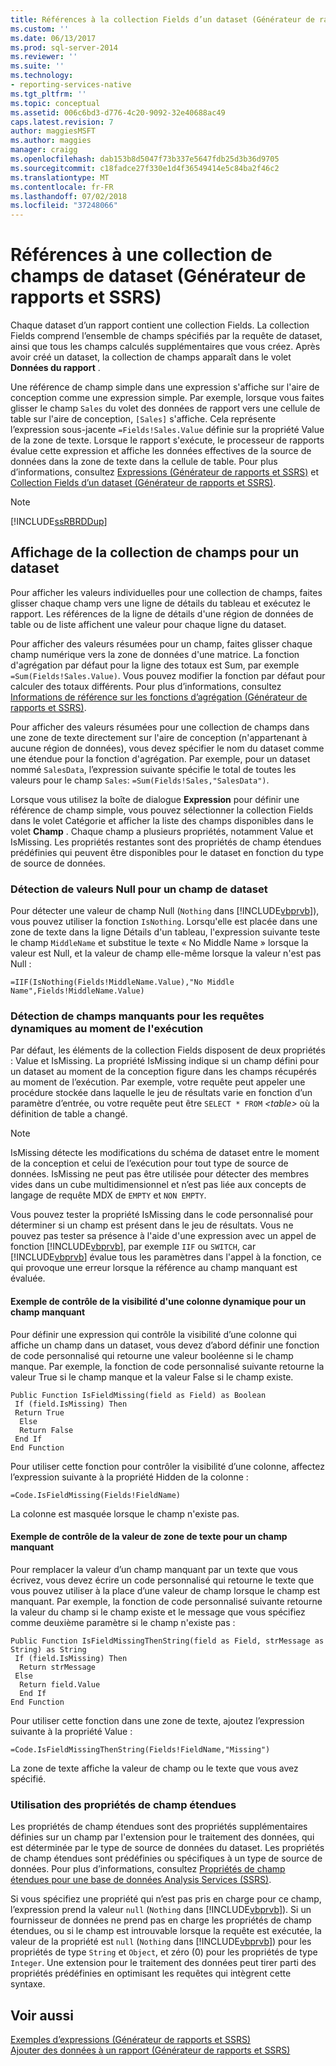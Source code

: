 ```yaml
---
title: Références à la collection Fields d’un dataset (Générateur de rapports et SSRS) | Microsoft Docs
ms.custom: ''
ms.date: 06/13/2017
ms.prod: sql-server-2014
ms.reviewer: ''
ms.suite: ''
ms.technology:
- reporting-services-native
ms.tgt_pltfrm: ''
ms.topic: conceptual
ms.assetid: 006c6bd3-d776-4c20-9092-32e40688ac49
caps.latest.revision: 7
author: maggiesMSFT
ms.author: maggies
manager: craigg
ms.openlocfilehash: dab153b8d5047f73b337e5647fdb25d3b36d9705
ms.sourcegitcommit: c18fadce27f330e1d4f36549414e5c84ba2f46c2
ms.translationtype: MT
ms.contentlocale: fr-FR
ms.lasthandoff: 07/02/2018
ms.locfileid: "37248066"
---
```

# <a name="dataset-fields-collection-references-report-builder-and-ssrs"></a>Références à une collection de champs de dataset (Générateur de rapports et SSRS)
  Chaque dataset d’un rapport contient une collection Fields. La collection Fields comprend l’ensemble de champs spécifiés par la requête de dataset, ainsi que tous les champs calculés supplémentaires que vous créez. Après avoir créé un dataset, la collection de champs apparaît dans le volet **Données du rapport** .  
  
 Une référence de champ simple dans une expression s'affiche sur l'aire de conception comme une expression simple. Par exemple, lorsque vous faites glisser le champ `Sales` du volet des données de rapport vers une cellule de table sur l'aire de conception, `[Sales]` s'affiche. Cela représente l’expression sous-jacente `=Fields!Sales.Value` définie sur la propriété Value de la zone de texte. Lorsque le rapport s'exécute, le processeur de rapports évalue cette expression et affiche les données effectives de la source de données dans la zone de texte dans la cellule de table. Pour plus d’informations, consultez [Expressions &#40;Générateur de rapports et SSRS&#41;](expressions-report-builder-and-ssrs.md) et [Collection Fields d’un dataset &#40;Générateur de rapports et SSRS&#41;](../report-data/dataset-fields-collection-report-builder-and-ssrs.md).  
  
> [!NOTE]  
>  [!INCLUDE[ssRBRDDup](../../includes/ssrbrddup-md.md)]  
  
## <a name="displaying-the-field-collection-for-a-dataset"></a>Affichage de la collection de champs pour un dataset  
 Pour afficher les valeurs individuelles pour une collection de champs, faites glisser chaque champ vers une ligne de détails du tableau et exécutez le rapport. Les références de la ligne de détails d'une région de données de table ou de liste affichent une valeur pour chaque ligne du dataset.  
  
 Pour afficher des valeurs résumées pour un champ, faites glisser chaque champ numérique vers la zone de données d'une matrice. La fonction d'agrégation par défaut pour la ligne des totaux est Sum, par exemple `=Sum(Fields!Sales.Value)`. Vous pouvez modifier la fonction par défaut pour calculer des totaux différents. Pour plus d’informations, consultez [Informations de référence sur les fonctions d’agrégation &#40;Générateur de rapports et SSRS&#41;](report-builder-functions-aggregate-functions-reference.md).  
  
 Pour afficher des valeurs résumées pour une collection de champs dans une zone de texte directement sur l'aire de conception (n'appartenant à aucune région de données), vous devez spécifier le nom du dataset comme une étendue pour la fonction d'agrégation. Par exemple, pour un dataset nommé `SalesData`, l’expression suivante spécifie le total de toutes les valeurs pour le champ `Sales`: `=Sum(Fields!Sales,"SalesData")`.  
  
 Lorsque vous utilisez la boîte de dialogue **Expression** pour définir une référence de champ simple, vous pouvez sélectionner la collection Fields dans le volet Catégorie et afficher la liste des champs disponibles dans le volet **Champ** . Chaque champ a plusieurs propriétés, notamment Value et IsMissing. Les propriétés restantes sont des propriétés de champ étendues prédéfinies qui peuvent être disponibles pour le dataset en fonction du type de source de données.  
  
### <a name="detecting-nulls-for-a-dataset-field"></a>Détection de valeurs Null pour un champ de dataset  
 Pour détecter une valeur de champ Null (`Nothing` dans [!INCLUDE[vbprvb](../../includes/vbprvb-md.md)]), vous pouvez utiliser la fonction `IsNothing`. Lorsqu'elle est placée dans une zone de texte dans la ligne Détails d'un tableau, l'expression suivante teste le champ `MiddleName` et substitue le texte « No Middle Name » lorsque la valeur est Null, et la valeur de champ elle-même lorsque la valeur n'est pas Null :  
  
 `=IIF(IsNothing(Fields!MiddleName.Value),"No Middle Name",Fields!MiddleName.Value)`  
  
### <a name="detecting-missing-fields-for-dynamic-queries-at-run-time"></a>Détection de champs manquants pour les requêtes dynamiques au moment de l'exécution  
 Par défaut, les éléments de la collection Fields disposent de deux propriétés : Value et IsMissing. La propriété IsMissing indique si un champ défini pour un dataset au moment de la conception figure dans les champs récupérés au moment de l’exécution. Par exemple, votre requête peut appeler une procédure stockée dans laquelle le jeu de résultats varie en fonction d’un paramètre d’entrée, ou votre requête peut être `SELECT * FROM` *\<table>* où la définition de table a changé.  
  
> [!NOTE]  
>  IsMissing détecte les modifications du schéma de dataset entre le moment de la conception et celui de l’exécution pour tout type de source de données. IsMissing ne peut pas être utilisée pour détecter des membres vides dans un cube multidimensionnel et n’est pas liée aux concepts de langage de requête MDX de `EMPTY` et `NON EMPTY`.  
  
 Vous pouvez tester la propriété IsMissing dans le code personnalisé pour déterminer si un champ est présent dans le jeu de résultats. Vous ne pouvez pas tester sa présence à l'aide d'une expression avec un appel de fonction [!INCLUDE[vbprvb](../../includes/vbprvb-md.md)], par exemple `IIF` ou `SWITCH`, car [!INCLUDE[vbprvb](../../includes/vbprvb-md.md)] évalue tous les paramètres dans l'appel à la fonction, ce qui provoque une erreur lorsque la référence au champ manquant est évaluée.  
  
#### <a name="example-for-controlling-the-visibility-of-a-dynamic-column-for-a-missing-field"></a>Exemple de contrôle de la visibilité d'une colonne dynamique pour un champ manquant  
 Pour définir une expression qui contrôle la visibilité d’une colonne qui affiche un champ dans un dataset, vous devez d’abord définir une fonction de code personnalisé qui retourne une valeur booléenne si le champ manque. Par exemple, la fonction de code personnalisé suivante retourne la valeur True si le champ manque et la valeur False si le champ existe.  
  
```  
Public Function IsFieldMissing(field as Field) as Boolean  
 If (field.IsMissing) Then  
 Return True  
  Else   
  Return False  
 End If  
End Function  
```  
  
 Pour utiliser cette fonction pour contrôler la visibilité d’une colonne, affectez l’expression suivante à la propriété Hidden de la colonne :  
  
 `=Code.IsFieldMissing(Fields!FieldName)`  
  
 La colonne est masquée lorsque le champ n'existe pas.  
  
#### <a name="example-for-controlling-the-text-box-value-for-a-missing-field"></a>Exemple de contrôle de la valeur de zone de texte pour un champ manquant  
 Pour remplacer la valeur d’un champ manquant par un texte que vous écrivez, vous devez écrire un code personnalisé qui retourne le texte que vous pouvez utiliser à la place d’une valeur de champ lorsque le champ est manquant. Par exemple, la fonction de code personnalisé suivante retourne la valeur du champ si le champ existe et le message que vous spécifiez comme deuxième paramètre si le champ n'existe pas :  
  
```  
Public Function IsFieldMissingThenString(field as Field, strMessage as String) as String  
 If (field.IsMissing) Then  
  Return strMessage  
 Else   
  Return field.Value  
  End If  
End Function  
```  
  
 Pour utiliser cette fonction dans une zone de texte, ajoutez l’expression suivante à la propriété Value :  
  
 `=Code.IsFieldMissingThenString(Fields!FieldName,"Missing")`  
  
 La zone de texte affiche la valeur de champ ou le texte que vous avez spécifié.  
  
### <a name="using-extended-field-properties"></a>Utilisation des propriétés de champ étendues  
 Les propriétés de champ étendues sont des propriétés supplémentaires définies sur un champ par l'extension pour le traitement des données, qui est déterminée par le type de source de données du dataset. Les propriétés de champ étendues sont prédéfinies ou spécifiques à un type de source de données. Pour plus d’informations, consultez [Propriétés de champ étendues pour une base de données Analysis Services &#40;SSRS&#41;](../report-data/extended-field-properties-for-an-analysis-services-database-ssrs.md).  
  
 Si vous spécifiez une propriété qui n’est pas pris en charge pour ce champ, l’expression prend la valeur `null` (`Nothing` dans [!INCLUDE[vbprvb](../../includes/vbprvb-md.md)]). Si un fournisseur de données ne prend pas en charge les propriétés de champ étendues, ou si le champ est introuvable lorsque la requête est exécutée, la valeur de la propriété est `null` (`Nothing` dans [!INCLUDE[vbprvb](../../includes/vbprvb-md.md)]) pour les propriétés de type `String` et `Object`, et zéro (0) pour les propriétés de type `Integer`. Une extension pour le traitement des données peut tirer parti des propriétés prédéfinies en optimisant les requêtes qui intègrent cette syntaxe.  
  
## <a name="see-also"></a>Voir aussi  
 [Exemples d’expressions &#40;Générateur de rapports et SSRS&#41;](expression-examples-report-builder-and-ssrs.md)   
 [Ajouter des données à un rapport &#40;Générateur de rapports et SSRS&#41;](../report-data/report-datasets-ssrs.md)  
  
  
